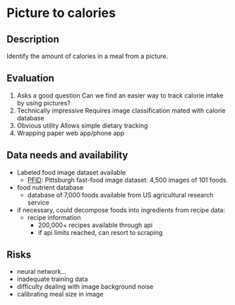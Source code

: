 # Picture to calories

## Description

Identify the amount of calories in a meal from a picture.


## Evaluation

1. Asks a good question
	Can we find an easier way to track calorie intake by using pictures?
2. Technically impressive
	Requires image classification mated with calorie database
3. Obvious utility
	Allows simple dietary tracking
4. Wrapping paper
	web app/phone app


## Data needs and availability

* Labeled food image dataset available
	* [PFID](http://pfid.rit.albany.edu/): Pittsburgh fast-food image dataset: 4,500 images of 101 foods.
* food nutrient database
	* database of 7,000 foods available from US agricultural research service
* if necessary, could decompose foods into ingredients from recipe data:
	* recipe information
		* 200,000+ recipes available through api
		* if api limits reached, can resort to scraping

## Risks

* neural network...
* inadequate training data
* difficulty dealing with image background noise
* calibrating meal size in image